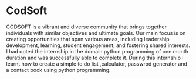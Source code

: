 # CodSoft
CODSOFT is a vibrant and diverse community that brings
together individuals with similar objectives and ultimate goals.
Our main focus is on creating opportunities that span various
areas, including leadership development, learning, student
engagement, and fostering shared interests.
I had opted the internship in the domain python programming of one month duration and was successfully able to complete it.
During this internship i learnt how to create a simple to do list ,calculator, passwrod generator and a contact book using python programming. 

